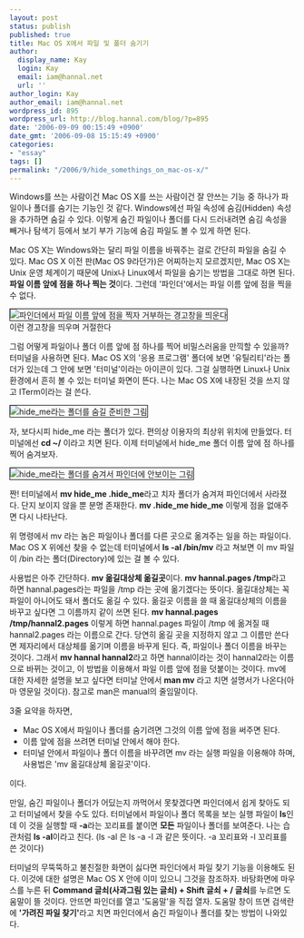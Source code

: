 ```yaml
---
layout: post
status: publish
published: true
title: Mac OS X에서 파일 및 폴더 숨기기
author:
  display_name: Kay
  login: Kay
  email: iam@hannal.net
  url: ''
author_login: Kay
author_email: iam@hannal.net
wordpress_id: 895
wordpress_url: http://blog.hannal.com/blog/?p=895
date: '2006-09-09 00:15:49 +0900'
date_gmt: '2006-09-08 15:15:49 +0900'
categories:
- "essay"
tags: []
permalink: "/2006/9/hide_somethings_on_mac-os-x/"
---
```

<p>Windows를 쓰는 사람이건 Mac OS X를 쓰는 사람이건 잘 안쓰는 기능 중 하나가 파일이나 폴더를 숨기는 기능인 것 같다. Windows에선 파일 속성에 숨김(Hidden) 속성을 추가하면 숨길 수 있다. 이렇게 숨긴 파일이나 폴더를 다시 드러내려면 숨김 속성을 빼거나 탐색기 등에서 보기 부가 기능에 숨김 파일도 볼 수 있게 하면 된다.</p>
<p>Mac OS X는 Windows와는 달리 파일 이름을 바꿔주는 걸로 간단히 파일을 숨길 수 있다. Mac OS X 이전 판(Mac OS 9라던가)은 어찌하는지 모르겠지만, Mac OS X는 Unix 운영 체계이기 때문에 Unix나 Linux에서 파일을 숨기는 방법을 그대로 하면 된다. <strong>파일 이름 앞에 점을 하나 찍는 것</strong>이다. 그런데 '파인더'에서는 파일 이름 앞에 점을 찍을 수 없다.</p>
<p class="centerphoto"><img src="http://blog.hannal.com/wp-content/old_uploads/cannot_input_dot.png" alt="파인더에서 파일 이름 앞에 점을 찍자 거부하는 경고창을 띄운다" style="border: 1px solid #000;" /><br />
이런 경고창을 띄우며 거절한다</p>
<p>그럼 어떻게 파일이나 폴더 이름 앞에 점 하나를 찍어 비밀스러움을 만끽할 수 있을까? 터미널을 사용하면 된다. Mac OS X의 '응용 프로그램' 폴더에 보면 '유틸리티'라는 폴더가 있는데 그 안에 보면 '터미널'이라는 아이콘이 있다. 그걸 실행하면 Linux나 Unix 환경에서 흔히 볼 수 있는 터미널 화면이 뜬다. 나는 Mac OS X에 내장된 것을 쓰지 않고 ITerm이라는 걸 쓴다.</p>
<p class="centerphoto"><img src="http://blog.hannal.com/wp-content/old_uploads/hide_01.png" alt="hide_me라는 폴더를 숨길 준비한 그림" style="border: 1px solid #000;" /></p>
<p>자, 보다시피 hide_me 라는 폴더가 있다. 편의상 이용자의 최상위 위치에 만들었다. 터미널에선 <strong>cd ~/</strong> 이라고 치면 된다. 이제 터미널에서 hide_me 폴더 이름 앞에 점 하나를 찍어 숨겨보자.</p>
<p class="centerphoto"><img src="http://blog.hannal.com/wp-content/old_uploads/hide_02.png" alt="hide_me라는 폴더를 숨겨서 파인더에 안보이는 그림" style="border: 1px solid #000;" /></p>
<p>짠! 터미널에서 <strong>mv hide_me .hide_me</strong>라고 치자 폴더가 숨겨져 파인더에서 사라졌다. 단지 보이지 않을 뿐 분명 존재한다. <strong>mv .hide_me hide_me</strong> 이렇게 점을 없애주면 다시 나타난다.</p>
<p>위 명령에서 mv 라는 놈은 파일이나 폴더를 다른 곳으로 옮겨주는 일을 하는 파일이다. Mac OS X 위에선 찾을 수 없는데 터미널에서 <strong>ls -al /bin/mv</strong> 라고 쳐보면 이 mv 파일이 /bin 라는 폴더(Directory)에 있는 걸 볼 수 있다.</p>
<p>사용법은 아주 간단하다. <strong>mv 옮길대상체 옮길곳</strong>이다. <strong>mv hannal.pages /tmp</strong>라고 하면 hannal.pages라는 파일을 /tmp 라는 곳에 옮기겠다는 뜻이다. 옮길대상체는 꼭 파일이 아니어도 돼서 폴더도 옮길 수 있다. 옮길곳 이름을 쓸 때 옮길대상체의 이름을 바꾸고 싶다면 그 이름까지 같이 쓰면 된다. <strong>mv hannal.pages /tmp/hannal2.pages</strong> 이렇게 하면 hannal.pages 파일이 /tmp 에 옮겨질 때 hannal2.pages 라는 이름으로 간다. 당연히 옮길 곳을 지정하지 않고 그 이름만 쓴다면 제자리에서 대상체를 옮기며 이름을 바꾸게 된다. 즉, 파일이나 폴더 이름을 바꾸는 것이다. 그래서 <strong>mv hannal hannal2</strong>라고 하면 hannal이라는 것이 hannal2라는 이름으로 바뀌는 것이고, 이 방법을 이용해서 파일 이름 앞에 점을 덧붙이는 것이다. mv에 대한 자세한 설명을 보고 싶다면 터미날 안에서 <strong>man mv</strong> 라고 치면 설명서가 나온다(아마 영문일 것이다). 참고로 man은 manual의 줄임말이다.</p>
<p>3줄 요약을 하자면,</p>
<ul>
<li>Mac OS X에서 파일이나 폴더를 숨기려면 그것의 이름 앞에 점을 써주면 된다.</li>
<li>이름 앞에 점을 쓰려면 터미널 안에서 해야 한다.</li>
<li>터미널 안에서 파일이나 폴더 이름을 바꾸려면 mv 라는 실행 파일을 이용해야 하며, 사용법은 'mv 옮길대상체 옮길곳'이다.</li>
</ul>
<p>이다.</p>
<p>만일, 숨긴 파일이나 폴더가 어딨는지 까먹어서 못찾겠다면 파인더에서 쉽게 찾아도 되고 터미널에서 찾을 수도 있다. 터미널에서 파일이나 폴더 목록을 보는 실행 파일이 <strong>ls</strong>인데 이 것을 실행할 때 <strong>-a</strong>라는 꼬리표를 붙이면 <strong>모든</strong> 파일이나 폴더를 보여준다. 나는 습관처럼 <strong>ls -al</strong>이라고 친다. (ls -al 은 ls -a -l 과 같은 뜻이다. -a 꼬리표와 -l 꼬리표를 쓴 것이다)</p>
<p>터미널의 무뚝뚝하고 불친절한 화면이 싫다면 파인더에서 파일 찾기 기능을 이용해도 된다. 이것에 대한 설명은 Mac OS X 안에 이미 있으니 그것을 참조하자. 바탕화면에 마우스를 누른 뒤 <strong>Command 글쇠(사과그림 있는 글쇠) + Shift 글쇠 + / 글쇠</strong>를 누르면 도움말이 뜰 것이다. 안뜨면 파인더를 열고 '도움말'을 직접 열자. 도움말 창이 뜨면 검색란에 <strong>'가려진 파일 찾기'</strong>라고 치면 파인더에서 숨긴 파일이나 폴더를 찾는 방법이 나와있다.</p>
